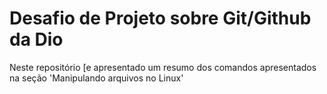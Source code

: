 # Desafio de Projeto sobre Git/Github da Dio
Neste repositório [e apresentado um resumo dos comandos apresentados na seção 'Manipulando arquivos no Linux'
